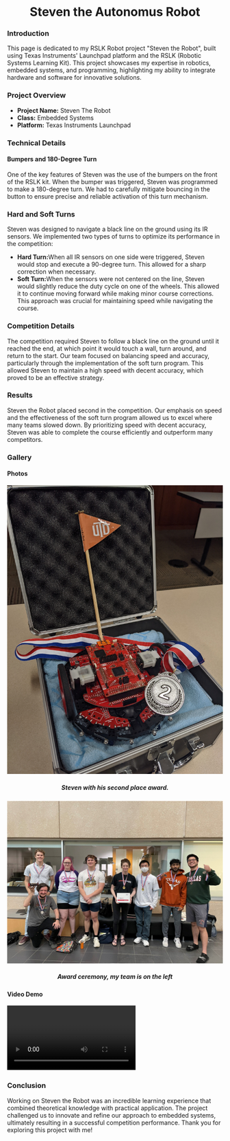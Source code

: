 
<h1 align="center">Steven the Autonomus Robot</h1>

<h3>Introduction</h3>
This page is dedicated to my RSLK Robot project "Steven the Robot", built using Texas Instruments' Launchpad platform and the RSLK (Robotic Systems Learning Kit). This project showcases my expertise in robotics, embedded systems, and programming, highlighting my ability to integrate hardware and software for innovative solutions.

<h3>Project Overview</h3>
<ul>
  <li><b>Project Name:</b> Steven The Robot</li>
  <li><b>Class:</b> Embedded Systems</li>
  <li><b>Platform:</b> Texas Instruments Launchpad</li>
</ul>

<h3>Technical Details</h3>
<h4>Bumpers and 180-Degree Turn</h4>
One of the key features of Steven was the use of the bumpers on the front of the RSLK kit. When the bumper was triggered, Steven was programmed to make a 180-degree turn. We had to carefully mitigate bouncing in the button to ensure precise and reliable activation of this turn mechanism.

<h3>Hard and Soft Turns</h3>
Steven was designed to navigate a black line on the ground using its IR sensors. We implemented two types of turns to optimize its performance in the competition:
<ul>
  <li><b>Hard Turn:</b>When all IR sensors on one side were triggered, Steven would stop and execute a 90-degree turn. This allowed for a sharp correction when necessary.</li>
  <li><b>Soft Turn:</b>When the sensors were not centered on the line, Steven would slightly reduce the duty cycle on one of the wheels. This allowed it to continue moving forward while making minor course corrections. This approach was crucial for maintaining speed while navigating the course.</li>
</ul>

<h3>Competition Details</h3>
The competition required Steven to follow a black line on the ground until it reached the end, at which point it would touch a wall, turn around, and return to the start. Our team focused on balancing speed and accuracy, particularly through the implementation of the soft turn program. This allowed Steven to maintain a high speed with decent accuracy, which proved to be an effective strategy.

<h3>Results</h3>
Steven the Robot placed second in the competition. Our emphasis on speed and the effectiveness of the soft turn program allowed us to excel where many teams slowed down. By prioritizing speed with decent accuracy, Steven was able to complete the course efficiently and outperform many competitors.

<h3>Gallery</h3>
<h4>Photos</h4>
<p align="center"><img src= "/images/StevenTheRobot/Steven-second-place.jpg" Width=600/>
  <h5 align="center">Steven with his second place award.</h5>
<p align="center"><img src= "/images/StevenTheRobot/Steven-Award.jpg" Width=600/>
<h5 align="center">Award ceremony, my team is on the left</h5>
  
<h4>Video Demo</h4>
<video align="center" controls> <source src= "https://raw.githubusercontent.com/Trankley/Trankley.github.io/main/images/StevenTheRobot/Steven-moving.mp4" type="video/mp4">
</video>

<h3>Conclusion</h3>
Working on Steven the Robot was an incredible learning experience that combined theoretical knowledge with practical application. The project challenged us to innovate and refine our approach to embedded systems, ultimately resulting in a successful competition performance. Thank you for exploring this project with me!

